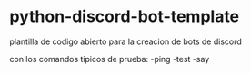 # python-discord-bot-template
plantilla de codigo abierto para la creacion de bots de discord

con los comandos tipicos de prueba:
-ping
-test
-say
